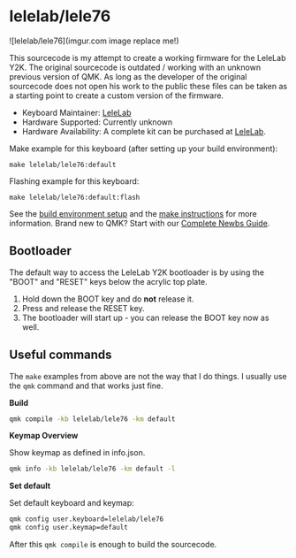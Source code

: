 # lelelab/lele76

![lelelab/lele76](imgur.com image replace me!)

This sourcecode is my attempt to create a working firmware for the LeleLab Y2K. The original sourcecode is outdated / working with an unknown previous version of QMK. As long as the developer of the original sourcecode does not open his work to the public these files can be taken as a starting point to create a custom version of the firmware.

-   Keyboard Maintainer: [LeleLab](https://www.lelelab.work/)
-   Hardware Supported: Currently unknown
-   Hardware Availability: A complete kit can be purchased at [LeleLab](https://www.lelelab.work/).

Make example for this keyboard (after setting up your build environment):

    make lelelab/lele76:default

Flashing example for this keyboard:

    make lelelab/lele76:default:flash

See the [build environment setup](https://docs.qmk.fm/#/getting_started_build_tools) and the [make instructions](https://docs.qmk.fm/#/getting_started_make_guide) for more information. Brand new to QMK? Start with our [Complete Newbs Guide](https://docs.qmk.fm/#/newbs).

## Bootloader

The default way to access the LeleLab Y2K bootloader is by using the "BOOT" and "RESET" keys below the acrylic top plate.

1. Hold down the BOOT key and do **not** release it.
2. Press and release the RESET key.
3. The bootloader will start up - you can release the BOOT key now as well.

## Useful commands

The `make` examples from above are not the way that I do things. I usually use the `qmk` command and that works just fine.

**Build**

```bash
qmk compile -kb lelelab/lele76 -km default
```

**Keymap Overview**

Show keymap as defined in info.json.

```bash
qmk info -kb lelelab/lele76 -km default -l
```

**Set default**

Set default keyboard and keymap:

```bash
qmk config user.keyboard=lelelab/lele76
qmk config user.keymap=default
```

After this `qmk compile` is enough to build the sourcecode.
